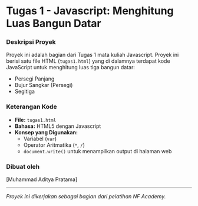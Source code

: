 # Tugas 1 - Javascript: Menghitung Luas Bangun Datar

### Deskripsi Proyek
Proyek ini adalah bagian dari Tugas 1 mata kuliah Javascript. Proyek ini berisi satu file HTML (`tugas1.html`) yang di dalamnya terdapat kode JavaScript untuk menghitung luas tiga bangun datar:
- Persegi Panjang
- Bujur Sangkar (Persegi)
- Segitiga

### Keterangan Kode
-   **File:** `tugas1.html`
-   **Bahasa:** HTML5 dengan Javascript
-   **Konsep yang Digunakan:**
    -   Variabel (`var`)
    -   Operator Aritmatika (`*`, `/`)
    -   `document.write()` untuk menampilkan output di halaman web

### Dibuat oleh
[Muhammad Aditya Pratama]

---
_Proyek ini dikerjakan sebagai bagian dari pelatihan NF Academy._
